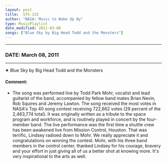 ```yaml
---
layout: post
title:  STS-133
author: "NASA: Music to Wake Up By"
type: MusicPlaylist
date_modified: 2011-03-08
songs: ["Blue Sky by Big Head Todd and the Monsters"]
---
```


----
### DATE: March 08, 2011
----
✷ Blue Sky by Big Head Todd and the Monsters

#### Comment:
* The song was performed live by Todd Park Mohr, vocalist and lead guitarist of the band, accompanied by fellow band mates Brian Nevin, Rob Squires and Jeremy Lawton. The song received the most votes in NASA's Top 40 song contest receiving 722,662 votes (29 percent of the 2,463,774 total). It was originally written as a tribute to the space program and workforce, and is routinely played in concert by the four-member band. The live performance was the first time a shuttle crew has been awakened live from Mission Control, Houston. That was terrific, Lindsey radioed down to Mohr. We really appreciate it and congratulations on winning the contest. Mohr, with his three band members in the control center, thanked Lindsey for his courage, bravery and your effort in just giving all of us a better shot at knowing more. It's very inspirational to the arts as well.



<br/>
<center>
	<a target="_blank"
	   href="https://twitter.com/intent/tweet?hashtags=Space,NASA,Playlist,NASAWakeupCalls,SpaceProgram&text={{ page.author}}, '{{ page.songs.first }}' {{ page.title }}, {{ page.date | date: '%B %d, %Y' }}. {{ site.url }}{{ page.url }}&via=nasawakeupcalls"><i class="fab fa-twitter" alt="Tweet this page" style="font-size: 1.3em;"></i></a>
	&nbsp; 	<i class="fas fa-user-astronaut" style="font-size: 1.5em;"></i> &nbsp;
    <a id="custom_amazon_link"
       type="amzn" search="#"
       category="popular music">
    <i class="fab fa-amazon" style="font-size: 1.3em;"></i></a>
</center>

<!-- Randomly resolve an individual entry from a song array -->
<script src="/assets/javascript/seedrandom.min.js"></script>
<script>
  var wake_me_up = ["Blue Sky by Big Head Todd and the Monsters"];
  var prng = new Math.seedrandom();
  function randomSong() {
    song = wake_me_up[Math.floor(Math.random() * wake_me_up.length)];
    var amazon_link = document.getElementById("custom_amazon_link");
    amazon_link.setAttribute("search", song);
  }
  window.onload = randomSong();
</script>

